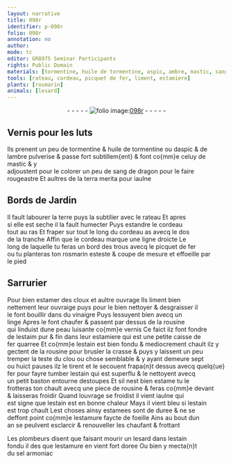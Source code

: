 ```yaml
---
layout: narrative
title: 098r
identifier: p-098r
folio: 098r
annotation: no
author:
mode: tc
editor: GR8975 Seminar Participants
rights: Public Domain
materials: [tormentine, huile de tormentine, aspic, ambre, mastic, sang de dragon, terra merita, estamer, vinaigre, linge, rousine, estaim, fer, estain, estoupes, estame, estamees, estamure, sel armoniac]
tools: [rateau, cordeau, picquet de fer, liment, estamiere]
plants: [rosmarin]
animals: [lesard]
---
```


<div class="folio" align="center">- - - - - <a href="http://gallica.bnf.fr/ark:/12148/btv1b10500001g/f201.image" target="_blank"><img src="https://cu-mkp.github.io/2017-workshop-edition/assets/photo-icon.png" alt="folio image: " style="display:inline-block; margin-bottom:-3px;"/>098r</a> - - - - - </div>  
  

## Vernis pour les luts

 
Ils prenent un peu de <span class="m">tormentine</span> & <span class="m">huile de tormentine</span> ou d<span class="m">aspic</span> & de<br/> l<span class="m">ambre</span> pulverise & passe fort subtillem{ent} & font co{mm}e celuy de <span class="m">mastic</span> & y<br/> adjoustent pour le colorer un peu de <span class="m">sang de dragon</span> pour le faire<br/> rougeastre Et aultres de la <span class="m">terra merita</span> pour iaulne
 
 
  

## Bords de Jardin

 
Il fault labourer la terre puys la subtilier avec le <span class="tl">rateau</span> Et apres<br/> si elle est seche il la fault humecter Puys estandre le <span class="tl">cordeau</span><br/> tout au ras Et fraper sur tout le long du <span class="tl">cordeau</span> <span class="del">as</span> avecq le dos<br/> de la tranche Affin que le <span class="tl">cordeau</span> marque une ligne droicte Le<br/> long de laquelle tu feras <span class="del">un bord</span> des trous avecq le <span class="tl">picquet de fer</span><br/> ou tu planteras ton <span class="pa">rosmarin</span> esteste & coupe de mesure et effoeille par<br/> le pied
 
 
  

## <span class="pro">Sarrurier</span>

 
Pour bien <span class="m">estamer</span> des cloux et aultre ouvrage Ils <span class="tl">liment</span> bien<br/> nettement leur ouvraige puys pour le bien nettoyer & desgraisser il<br/> le font bouillir dans du <span class="m">vinaigre</span> Puys lessuyent bien avecq un<br/> <span class="m">linge</span> Apres le font chaufer & passent par dessus de la <span class="m">rousine</span><br/> qui linduist dune peau luisante co{mm}e vernis Ce faict ilz font fondre<br/> de l<span class="m">estaim</span> pur & fin dans leur <span class="tl">estamiere</span> qui est une petite caisse de<br/> <span class="m">fer</span> quarree Et co{mm}e l<span class="m">estain</span> est bien fondu & mediocrement chault ilz y<br/> gectent de la <span class="m">rousine</span> pour brusler la crasse & puys y laissent un peu<br/> tremper la teste du clou ou chose semblable & y ayant demeure sept<br/> ou huict pauses ilz le tirent et le secouent frapa{n}t dessus avecq quelq{ue}<br/> <span class="m">fer</span> pour fayre tumber l<span class="m">estain</span> qui est superflu & le nettoyent avecq<br/> un petit baston entourne d<span class="m">estoupes</span> Et sil nest bien <span class="m">estame</span> tu le<br/> frotteras ton chault avecq une piece de <span class="m">rousine</span> & feras co{mm}e devant<br/> & laisseras froidir Quand louvrage se froidist il vient iaulne qui<br/> est signe que l<span class="m">estain</span> est en bonne chaleur Mays il vient bleu si l<span class="m">estain</span><br/> est trop chault Les<span class="del">t</span> choses ainsy <span class="m">estamees</span> sont de duree & ne se<br/> deffont point co{mm}e lestamure faycte de foeille Ains au bout dun<br/> an se peulvent esclarcir & renouveller les chaufant & frottant
 
Les <span class="pro">plombeurs</span> disent que faisant mourir un <span class="al">lesard</span> dans l<span class="m">estain</span><br/> fondu <span class="del">il des</span> que l<span class="m">estamure</span> en vient fort doree Ou bien y mecta{n}t<br/> du <span class="m">sel armoniac</span>
 
